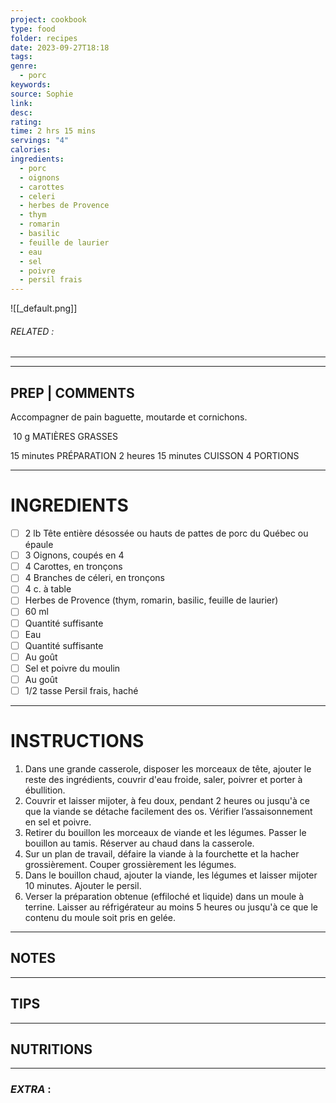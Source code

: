 ```yaml
---
project: cookbook
type: food
folder: recipes
date: 2023-09-27T18:18
tags: 
genre:
  - porc
keywords: 
source: Sophie
link: 
desc: 
rating: 
time: 2 hrs 15 mins
servings: "4"
calories: 
ingredients:
  - porc
  - oignons
  - carottes
  - celeri
  - herbes de Provence
  - thym
  - romarin
  - basilic
  - feuille de laurier
  - eau
  - sel
  - poivre
  - persil frais
---
```


![[_default.png]]
###### *RELATED* : 
---


---
## PREP | COMMENTS

Accompagner de pain baguette, moutarde et cornichons.

 10 g MATIÈRES GRASSES

15 minutes PRÉPARATION 2 heures 15 minutes CUISSON 4 PORTIONS

---
# INGREDIENTS

- [ ] 2 lb Tête entière désossée ou hauts de pattes de porc du Québec ou épaule
- [ ] 3 Oignons, coupés en 4
- [ ] 4 Carottes, en tronçons
- [ ] 4 Branches de céleri, en tronçons
- [ ] 4 c. à table
- [ ] Herbes de Provence (thym, romarin, basilic, feuille de laurier)
- [ ] 60 ml
- [ ] Quantité suffisante
- [ ] Eau
- [ ] Quantité suffisante
- [ ] Au goût
- [ ] Sel et poivre du moulin
- [ ] Au goût
- [ ] 1/2 tasse Persil frais, haché

---
# INSTRUCTIONS

1. Dans une grande casserole, disposer les morceaux de tête, ajouter le reste des ingrédients, couvrir d'eau froide, saler, poivrer et porter à ébullition.
2. Couvrir et laisser mijoter, à feu doux, pendant 2 heures ou jusqu'à ce que la viande se détache facilement des os. Vérifier l’assaisonnement en sel et poivre.
3. Retirer du bouillon les morceaux de viande et les légumes. Passer le bouillon au tamis. Réserver au chaud dans la casserole.
4. Sur un plan de travail, défaire la viande à la fourchette et la hacher grossièrement. Couper grossièrement les légumes.
5. Dans le bouillon chaud, ajouter la viande, les légumes et laisser mijoter 10 minutes. Ajouter le persil.
6. Verser la préparation obtenue (effiloché et liquide) dans un moule à terrine. Laisser au réfrigérateur au moins 5 heures ou jusqu'à ce que le contenu du moule soit pris en gelée.

---
## NOTES



---
## TIPS



---
## NUTRITIONS



---
### *EXTRA* :



